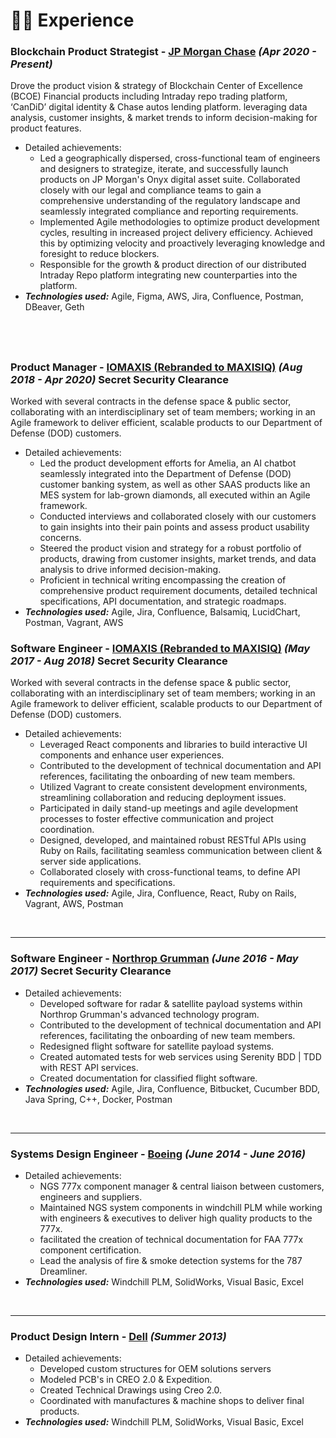 # 👨‍💻 Experience

### Blockchain Product Strategist - [JP Morgan Chase](https://www.jpmorganchase.com/) _(Apr 2020 - Present)_

Drove the product vision & strategy of Blockchain Center of Excellence (BCOE) Financial products including Intraday repo trading platform, ‘CanDiD’ digital identity & Chase autos lending platform. leveraging data analysis, customer insights, & market trends to inform decision-making for product features.
- Detailed achievements:
  - Led a geographically dispersed, cross-functional team of engineers and designers to strategize, iterate, and successfully launch products on JP Morgan's Onyx digital asset suite. Collaborated closely with our legal and compliance teams to gain a comprehensive understanding of the regulatory landscape and seamlessly integrated compliance and reporting requirements.
  - Implemented Agile methodologies to optimize product development cycles, resulting in increased project delivery efficiency. Achieved this by optimizing velocity and proactively leveraging knowledge and foresight to reduce blockers.
  - Responsible for the growth & product direction of our distributed Intraday Repo platform integrating new counterparties into the platform.
- _**Technologies used:**_ Agile, Figma, AWS, Jira, Confluence, Postman, DBeaver, Geth

&nbsp;
---

### Product Manager - [IOMAXIS (Rebranded to MAXISIQ)](https://www.iomaxis.com/) _(Aug 2018 - Apr 2020)_ Secret Security Clearance

Worked with several contracts in the defense space & public sector, collaborating with an interdisciplinary set of team members; working in an Agile framework to deliver efficient, scalable products to our Department of Defense (DOD) customers.
- Detailed achievements:
  - Led the product development efforts for Amelia, an AI chatbot seamlessly integrated into the Department of Defense (DOD) customer banking system, as well as other SAAS products like an MES system for lab-grown diamonds, all executed within an Agile framework.
  - Conducted interviews and collaborated closely with our customers to gain insights into their pain points and assess product usability concerns.
  - Steered the product vision and strategy for a robust portfolio of products, drawing from customer insights, market trends, and data analysis to drive informed decision-making.
  - Proficient in technical writing encompassing the creation of comprehensive product requirement documents, detailed technical specifications, API documentation, and strategic roadmaps.
- _**Technologies used:**_ Agile, Jira, Confluence, Balsamiq, LucidChart, Postman, Vagrant, AWS

### Software Engineer - [IOMAXIS (Rebranded to MAXISIQ)](https://www.iomaxis.com/) _(May 2017 - Aug 2018)_ Secret Security Clearance

Worked with several contracts in the defense space & public sector, collaborating with an interdisciplinary set of team members; working in an Agile framework to deliver efficient, scalable products to our Department of Defense (DOD) customers.
- Detailed achievements:
  - Leveraged React components and libraries to build interactive UI components and enhance user experiences.
  - Contributed to the development of technical documentation and API references, facilitating the onboarding of new team members.
  - Utilized Vagrant to create consistent development environments, streamlining collaboration and reducing deployment issues.
  - Participated in daily stand-up meetings and agile development processes to foster effective communication and project coordination.
  - Designed, developed, and maintained robust RESTful APIs using Ruby on Rails, facilitating seamless communication between client & server side applications.
  - Collaborated closely with cross-functional teams, to define API requirements and specifications.
- _**Technologies used:**_ Agile, Jira, Confluence, React, Ruby on Rails, Vagrant, AWS, Postman

&nbsp;

---
### Software Engineer - [Northrop Grumman](https://www.northropgrumman.com/) _(June 2016 - May 2017)_ Secret Security Clearance

- Detailed achievements:
  - Developed software for radar & satellite payload systems within Northrop Grumman's advanced technology program.
  - Contributed to the development of technical documentation and API references, facilitating the onboarding of new team members.
  - Redesigned flight software for satellite payload systems.
  - Created automated tests for web services using Serenity BDD | TDD with REST API services.
  - Created documentation for classified flight software.
- _**Technologies used:**_ Agile, Jira, Confluence, Bitbucket, Cucumber BDD, Java Spring, C++, Docker, Postman

&nbsp;

---

### Systems Design Engineer - [Boeing](https://www.northropgrumman.com/) _(June 2014 - June 2016)_

- Detailed achievements:
  - NGS 777x component manager & central liaison between customers, engineers and suppliers.
  - Maintained NGS system components in windchill PLM while working with engineers & executives to deliver high quality products to the 777x.
  - facilitated the creation of technical documentation for FAA 777x component certification.
  - Lead the analysis of fire & smoke detection systems for the 787 Dreamliner.
- _**Technologies used:**_ Windchill PLM, SolidWorks, Visual Basic, Excel

&nbsp;

---

### Product Design Intern - [Dell](https://www.dell.com/en-us) _(Summer 2013)_

- Detailed achievements:
  - Developed custom structures for OEM solutions servers
  - Modeled PCB's in CREO 2.0 & Expedition. 
  - Created Technical Drawings using Creo 2.0. 
  - Coordinated with manufactures & machine shops to deliver final products.
- _**Technologies used:**_ Windchill PLM, SolidWorks, Visual Basic, Excel

&nbsp;